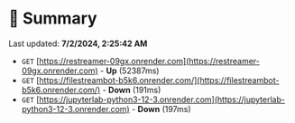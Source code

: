 # 📖 Summary
Last updated: **7/2/2024, 2:25:42 AM**

- `GET` [https://restreamer-09gx.onrender.com](https://restreamer-09gx.onrender.com) - **Up** (52387ms)
- `GET` [https://filestreambot-b5k6.onrender.com/](https://filestreambot-b5k6.onrender.com/) - **Down** (191ms)
- `GET` [https://jupyterlab-python3-12-3.onrender.com](https://jupyterlab-python3-12-3.onrender.com) - **Down** (197ms)
